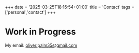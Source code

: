 +++
date = '2025-03-25T18:15:54+01:00'
title = 'Contact'
tags = ['personal','contact']
+++

# Work in Progress

My email: oliver.palm35@gmail.com
